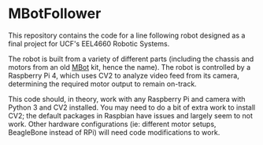 # MBotFollower

This repository contains the code for a line following robot designed as a final project for UCF's EEL4660 Robotic Systems.

<!-- For more information, see the brief [writeup submitted with our project](https://github.com/c-bujari/MBotFollower/blob/main/project-writeup.pdf) or [demo video](https://youtu.be/2XrjXeWvylg). -->

The robot is built from a variety of different parts (including the chassis and motors from an old [MBot](https://www.makeblock.com/mbot/) kit, hence the name). The robot is controlled by a Raspberry Pi 4, which uses CV2 to analyze video feed from its camera, determining the required motor output to remain on-track.

This code should, in theory, work with any Raspberry Pi and camera with Python 3 and CV2 installed. You may need to do a bit of extra work to install CV2; the default packages in Raspbian have issues and largely seem to not work. Other hardware configurations (ie: different motor setups, BeagleBone instead of RPi) will need code modifications to work.
